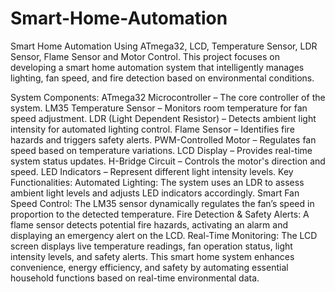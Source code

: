 # Smart-Home-Automation
Smart Home Automation Using ATmega32, LCD, Temperature Sensor, LDR Sensor, Flame Sensor and Motor Control.
This project focuses on developing a smart home automation system that intelligently manages lighting, fan speed, and fire detection based on environmental conditions.

System Components:
ATmega32 Microcontroller – The core controller of the system.
LM35 Temperature Sensor – Monitors room temperature for fan speed adjustment.
LDR (Light Dependent Resistor) – Detects ambient light intensity for automated lighting control.
Flame Sensor – Identifies fire hazards and triggers safety alerts.
PWM-Controlled Motor – Regulates fan speed based on temperature variations.
LCD Display – Provides real-time system status updates.
H-Bridge Circuit – Controls the motor's direction and speed.
LED Indicators – Represent different light intensity levels.
Key Functionalities:
Automated Lighting: The system uses an LDR to assess ambient light levels and adjusts LED indicators accordingly.
Smart Fan Speed Control: The LM35 sensor dynamically regulates the fan’s speed in proportion to the detected temperature.
Fire Detection & Safety Alerts: A flame sensor detects potential fire hazards, activating an alarm and displaying an emergency alert on the LCD.
Real-Time Monitoring: The LCD screen displays live temperature readings, fan operation status, light intensity levels, and safety alerts.
This smart home system enhances convenience, energy efficiency, and safety by automating essential household functions based on real-time environmental data.
